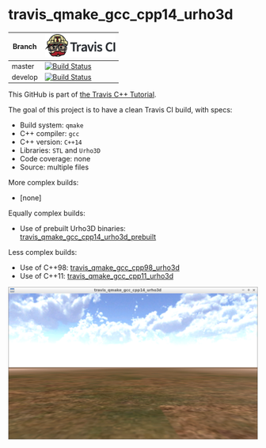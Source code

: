# travis_qmake_gcc_cpp14_urho3d

Branch|[![Travis CI logo](TravisCI.png)](https://travis-ci.org)
---|---
master|[![Build Status](https://travis-ci.org/richelbilderbeek/travis_qmake_gcc_cpp14_urho3d.svg?branch=master)](https://travis-ci.org/richelbilderbeek/travis_qmake_gcc_cpp14_urho3d)
develop|[![Build Status](https://travis-ci.org/richelbilderbeek/travis_qmake_gcc_cpp14_urho3d.svg?branch=develop)](https://travis-ci.org/richelbilderbeek/)

This GitHub is part of [the Travis C++ Tutorial](https://github.com/richelbilderbeek/travis_cpp_tutorial).

The goal of this project is to have a clean Travis CI build, with specs:
 * Build system: `qmake`
 * C++ compiler: `gcc`
 * C++ version: `C++14`
 * Libraries: `STL` and `Urho3D`
 * Code coverage: none
 * Source: multiple files

More complex builds:

 * [none]

Equally complex builds:

 * Use of prebuilt Urho3D binaries: [travis_qmake_gcc_cpp14_urho3d_prebuilt](https://www.github.com/richelbilderbeek/travis_qmake_gcc_cpp14_urho3d_prebuilt)

Less complex builds:

 * Use of C++98: [travis_qmake_gcc_cpp98_urho3d](https://www.github.com/richelbilderbeek/travis_qmake_gcc_cpp98_urho3d)
 * Use of C++11: [travis_qmake_gcc_cpp11_urho3d](https://www.github.com/richelbilderbeek/travis_qmake_gcc_cpp11_urho3d)

![Screenshot of this build](travis_qmake_gcc_cpp14_urho3d.png)